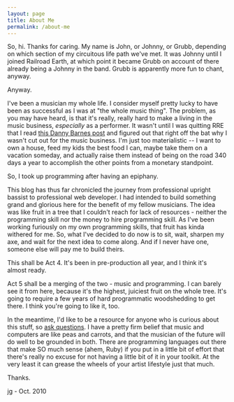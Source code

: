 ```yaml
---
layout: page
title: About Me
permalink: /about-me
---
```

So, hi.  Thanks for caring.  My name is John, or Johnny, or Grubb, depending on which section of my circuitous life path we've met.  It was Johnny until I joined Railroad Earth, at which point it became Grubb on account of there already being a Johnny in the band.  Grubb is apparently more fun to chant, anyway.

Anyway.

I've been a musician my whole life.  I consider myself pretty lucky to have been as successful as I was at "the whole music thing".  The problem, as you may have heard, is that it's really, really hard to make a living in the music business, <em>especially</em> as a performer.  It wasn't until I was quitting RRE that I read <a href="http://www.dannybarnes.com/blog/how-make-living-playing-music">this Danny Barnes post</a> and figured out that right off the bat why I wasn't cut out for the music business.  I'm just too materialistic -- I want to own a house, feed my kids the best food I can, maybe take them on a vacation someday, and actually raise them instead of being on the road 340 days a year to accomplish the other points from a monetary standpoint.

So, I took up programming after having an epiphany.  

This blog has thus far chronicled the journey from professional upright bassist to professional web developer.  I had intended to build something grand and glorious here for the benefit of my fellow musicians.  The idea was like fruit in a tree that I couldn't reach for lack of resources - neither the programming skill nor the money to hire programming skill.  As I've been working furiously on my own programming skills, that fruit has kinda withered for me.  So, what I've decided to do now is to sit, wait, sharpen my axe, and wait for the next idea to come along.  And if I never have one, someone else will pay me to build theirs.

This shall be Act 4.  It's been in pre-production all year, and I think it's almost ready.

Act 5 shall be a merging of the two - music and programming.  I can barely see it from here, because it's the highest, juiciest fruit on the whole tree.  It's going to require a few years of hard programmatic woodshedding to get there.  I think you're going to like it, too.  

In the meantime, I'd like to be a resource for anyone who is curious about this stuff, so <a href="mailto:therealjohnnygrubb@gmail.com">ask questions</a>.  I have a pretty firm belief that music and computers are like peas and carrots, and that the musician of the future will do well to be grounded in both.  There are programming languages out there that make SO much sense (ahem, Ruby) if you put in a little bit of effort that there's really no excuse for not having a little bit of it in your toolkit.  At the very least it can grease the wheels of your artist lifestyle just that much.

Thanks.

jg - Oct. 2010